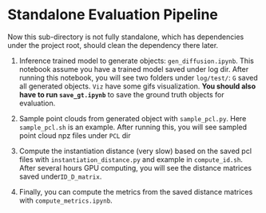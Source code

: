 # Standalone Evaluation Pipeline

Now this sub-directory is not fully standalone, which has dependencies under the project root, should clean the dependency there later.

1. Inference trained model to generate objects: `gen_diffusion.ipynb`. This notebook assume you have a trained model saved under log dir. After running this notebook, you will see two folders under `log/test/`: `G` saved all generated objects. `Viz` have some gifs visualization. **You should also have to run `save_gt.ipynb`** to save the ground truth objects for evaluation.

2. Sample point clouds from generated object with `sample_pcl.py`. Here `sample_pcl.sh` is an example. After running this, you will see sampled point cloud npz files under `PCL` dir

3. Compute the instantiation distance (very slow) based on the saved pcl files with `instantiation_distance.py` and example in `compute_id.sh`. After several hours GPU computing, you will see the distance matrices saved under`ID_D_matrix`.

4. Finally, you can compute the metrics from the saved distance matrices with `compute_metrics.ipynb`.
